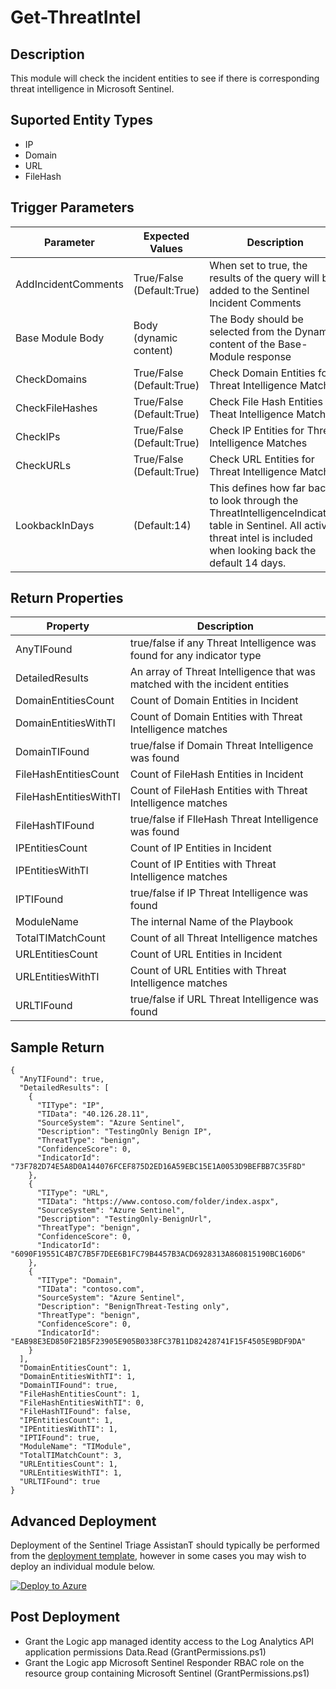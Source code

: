 # Get-ThreatIntel

## Description
This module will check the incident entities to see if there is corresponding threat intelligence in Microsoft Sentinel.

## Suported Entity Types
* IP
* Domain
* URL
* FileHash

## Trigger Parameters

|Parameter|Expected Values|Description|
|---|---|---|
|AddIncidentComments|True/False (Default:True)|When set to true, the results of the query will be added to the Sentinel Incident Comments|
|Base Module Body|Body (dynamic content)|The Body should be selected from the Dynamic content of the Base-Module response|
|CheckDomains|True/False (Default:True)|Check Domain Entities for Threat Intelligence Matches|
|CheckFileHashes|True/False (Default:True)|Check File Hash Entities for Theat Intelligence Matches|
|CheckIPs|True/False (Default:True)|Check IP Entities for Threat Intelligence Matches|
|CheckURLs|True/False (Default:True)|Check URL Entities for Threat Intelligence Matches|
|LookbackInDays|(Default:14)|This defines how far back to look through the ThreatIntelligenceIndicators table in Sentinel.  All active threat intel is included when looking back the default 14 days.|

## Return Properties

|Property|Description|
|---|---|
|AnyTIFound|true/false if any Threat Intelligence was found for any indicator type|
|DetailedResults|An array of Threat Intelligence that was matched with the incident entities|
|DomainEntitiesCount|Count of Domain Entities in Incident|
|DomainEntitiesWithTI|Count of Domain Entities with Threat Intelligence matches|
|DomainTIFound|true/false if Domain Threat Intelligence was found|
|FileHashEntitiesCount|Count of FileHash Entities in Incident|
|FileHashEntitiesWithTI|Count of FileHash Entities with Threat Intelligence matches|
|FileHashTIFound|true/false if FIleHash Threat Intelligence was found|
|IPEntitiesCount|Count of IP Entities in Incident|
|IPEntitiesWithTI|Count of IP Entities with Threat Intelligence matches|
|IPTIFound|true/false if IP Threat Intelligence was found|
|ModuleName|The internal Name of the Playbook|
|TotalTIMatchCount|Count of all Threat Intelligence matches|
|URLEntitiesCount|Count of URL Entities in Incident|
|URLEntitiesWithTI|Count of URL Entities with Threat Intelligence matches|
|URLTIFound|true/false if URL Threat Intelligence was found|

## Sample Return

```
{
  "AnyTIFound": true,
  "DetailedResults": [
    {
      "TIType": "IP",
      "TIData": "40.126.28.11",
      "SourceSystem": "Azure Sentinel",
      "Description": "TestingOnly Benign IP",
      "ThreatType": "benign",
      "ConfidenceScore": 0,
      "IndicatorId": "73F782D74E5A8D0A144076FCEF875D2ED16A59EBC15E1A0053D9BEFBB7C35F8D"
    },
    {
      "TIType": "URL",
      "TIData": "https://www.contoso.com/folder/index.aspx",
      "SourceSystem": "Azure Sentinel",
      "Description": "TestingOnly-BenignUrl",
      "ThreatType": "benign",
      "ConfidenceScore": 0,
      "IndicatorId": "6090F19551C4B7C7B5F7DEE6B1FC79B4457B3ACD6928313A860815190BC160D6"
    },
    {
      "TIType": "Domain",
      "TIData": "contoso.com",
      "SourceSystem": "Azure Sentinel",
      "Description": "BenignThreat-Testing only",
      "ThreatType": "benign",
      "ConfidenceScore": 0,
      "IndicatorId": "EAB98E3ED850F21B5F23905E905B0338FC37B11D82428741F15F4505E9BDF9DA"
    }
  ],
  "DomainEntitiesCount": 1,
  "DomainEntitiesWithTI": 1,
  "DomainTIFound": true,
  "FileHashEntitiesCount": 1,
  "FileHashEntitiesWithTI": 0,
  "FileHashTIFound": false,
  "IPEntitiesCount": 1,
  "IPEntitiesWithTI": 1,
  "IPTIFound": true,
  "ModuleName": "TIModule",
  "TotalTIMatchCount": 3,
  "URLEntitiesCount": 1,
  "URLEntitiesWithTI": 1,
  "URLTIFound": true
}
```

## Advanced Deployment

Deployment of the Sentinel Triage AssistanT should typically be performed from the [deployment template](/Deploy/readme.md), however in some cases you may wish to deploy an individual module below.

[![Deploy to Azure](https://aka.ms/deploytoazurebutton)](https://portal.azure.com/#create/Microsoft.Template/uri/https%3A%2F%2Fraw.githubusercontent.com%2Fbriandelmsft%2FSentinelAutomationModules%2Fmain%2FModules%2FTIModule%2Fazuredeploy.json)

## Post Deployment

* Grant the Logic app managed identity access to the Log Analytics API application permissions Data.Read (GrantPermissions.ps1)
* Grant the Logic app Microsoft Sentinel Responder RBAC role on the resource group containing Microsoft Sentinel (GrantPermissions.ps1)
